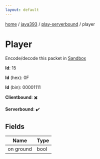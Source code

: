 ```yaml
---
layout: default
---
```


[home](/)  /  [java393](/protocol/java393)  /  [play-serverbound](/protocol/java393/play-serverbound)  /  player

# Player

Encode/decode this packet in [Sandbox](../../../sandbox/java393#PlayServerbound.Player)

**Id**: 15

**Id** (hex): 0F

**Id** (bin): 00001111

**Clientbound**: ✖️

**Serverbound**: ✔️

## Fields

Name | Type
---|---
on ground | bool
